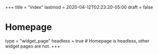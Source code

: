 +++
title = "index"
lastmod = 2020-04-12T02:23:20-05:00
draft = false
# Homepage
type = "widget_page"
headless = true  # Homepage is headless, other widget pages are not.
+++
